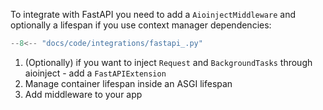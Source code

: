 To integrate with FastAPI you need to add a `AioinjectMiddleware` and
optionally a lifespan if you use context manager dependencies:
```python hl_lines="12 18-19 25"
--8<-- "docs/code/integrations/fastapi_.py"
```

1. (Optionally) if you want to inject `Request` and `BackgroundTasks` through aioinject - add a `FastAPIExtension`
2. Manage container lifespan inside an ASGI lifespan
3. Add middleware to your app
